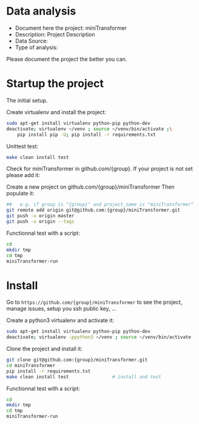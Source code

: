 # Data analysis
- Document here the project: miniTransformer
- Description: Project Description
- Data Source:
- Type of analysis:

Please document the project the better you can.

# Startup the project

The initial setup.

Create virtualenv and install the project:
```bash
sudo apt-get install virtualenv python-pip python-dev
deactivate; virtualenv ~/venv ; source ~/venv/bin/activate ;\
    pip install pip -U; pip install -r requirements.txt
```

Unittest test:
```bash
make clean install test
```

Check for miniTransformer in github.com/{group}. If your project is not set please add it:

Create a new project on github.com/{group}/miniTransformer
Then populate it:

```bash
##   e.g. if group is "{group}" and project_name is "miniTransformer"
git remote add origin git@github.com:{group}/miniTransformer.git
git push -u origin master
git push -u origin --tags
```

Functionnal test with a script:

```bash
cd
mkdir tmp
cd tmp
miniTransformer-run
```

# Install

Go to `https://github.com/{group}/miniTransformer` to see the project, manage issues,
setup you ssh public key, ...

Create a python3 virtualenv and activate it:

```bash
sudo apt-get install virtualenv python-pip python-dev
deactivate; virtualenv -ppython3 ~/venv ; source ~/venv/bin/activate
```

Clone the project and install it:

```bash
git clone git@github.com:{group}/miniTransformer.git
cd miniTransformer
pip install -r requirements.txt
make clean install test                # install and test
```
Functionnal test with a script:

```bash
cd
mkdir tmp
cd tmp
miniTransformer-run
```
